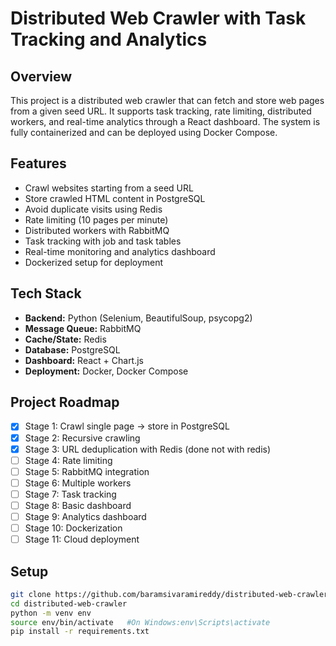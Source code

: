 # Distributed Web Crawler with Task Tracking and Analytics

## Overview
This project is a distributed web crawler that can fetch and store web pages from a given seed URL. 
It supports task tracking, rate limiting, distributed workers, and real-time analytics through a React dashboard. 
The system is fully containerized and can be deployed using Docker Compose.

## Features
- Crawl websites starting from a seed URL
- Store crawled HTML content in PostgreSQL
- Avoid duplicate visits using Redis
- Rate limiting (10 pages per minute)
- Distributed workers with RabbitMQ
- Task tracking with job and task tables
- Real-time monitoring and analytics dashboard
- Dockerized setup for deployment

## Tech Stack
- **Backend:** Python (Selenium, BeautifulSoup, psycopg2)
- **Message Queue:** RabbitMQ
- **Cache/State:** Redis
- **Database:** PostgreSQL
- **Dashboard:** React + Chart.js
- **Deployment:** Docker, Docker Compose

## Project Roadmap
- [x] Stage 1: Crawl single page → store in PostgreSQL
- [x] Stage 2: Recursive crawling
- [x] Stage 3: URL deduplication with Redis (done not with redis)
- [ ] Stage 4: Rate limiting
- [ ] Stage 5: RabbitMQ integration
- [ ] Stage 6: Multiple workers
- [ ] Stage 7: Task tracking
- [ ] Stage 8: Basic dashboard
- [ ] Stage 9: Analytics dashboard
- [ ] Stage 10: Dockerization
- [ ] Stage 11: Cloud deployment

## Setup
```bash
git clone https://github.com/baramsivaramireddy/distributed-web-crawler.git
cd distributed-web-crawler
python -m venv env
source env/bin/activate   #On Windows:env\Scripts\activate
pip install -r requirements.txt
